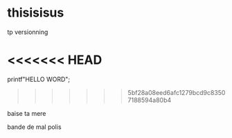 # thisisisus
tp versionning

<<<<<<< HEAD
=======

printf"HELLO WORD";
>>>>>>> 5bf28a08eed6afc1279bcd9c83507188594a80b4



baise ta mere

bande de mal polis
